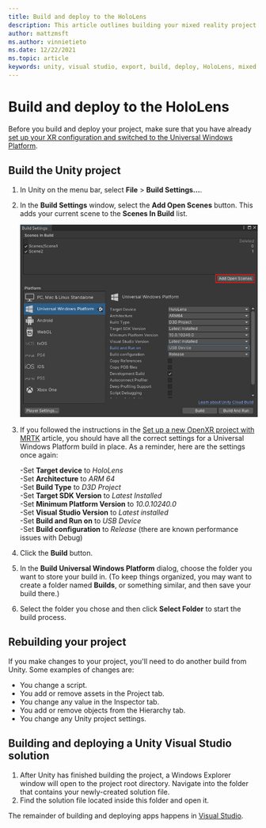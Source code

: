 ```yaml
---
title: Build and deploy to the HoloLens
description: This article outlines building your mixed reality project with Unity and Visual Studio so you can deploy it to the HoloLens.
author: mattzmsft
ms.author: vinnietieto
ms.date: 12/22/2021
ms.topic: article
keywords: unity, visual studio, export, build, deploy, HoloLens, mixed reality headset, windows mixed reality headset, virtual reality headset, UWP, deploying
---
```


# Build and deploy to the HoloLens

Before you build and deploy your project, make sure that you have already [set up your XR configuration and switched to the Universal Windows Platform](choose-unity-version.md).

## Build the Unity project

1. In Unity on the menu bar, select **File** > **Build Settings...**.
1. In the **Build Settings** window, select the **Add Open Scenes** button. This adds your current scene to the **Scenes In Build** list.

    ![Screen shot of Unity build settings](images/023-build-settings.png)

1. If you followed the instructions in the [Set up a new OpenXR project with MRTK](new-openxr-project-with-mrtk.md) article, you should have all the correct settings for a Universal Windows Platform build in place. As a reminder, here are the settings once again:

    -Set **Target device** to *HoloLens*  
    -Set **Architecture** to *ARM 64*  
    -Set **Build Type** to *D3D Project*  
    -Set **Target SDK Version** to *Latest   Installed*  
    -Set **Minimum Platform Version** to *10.0.10240.0*  
    -Set **Visual Studio Version** to *Latest installed*  
    -Set **Build and Run on** to *USB Device*  
    -Set **Build configuration** to *Release* (there are known performance issues with Debug)

1. Click the **Build** button.
1. In the **Build Universal Windows Platform** dialog, choose the folder you want to store your build in. (To keep things organized, you may want to create a folder named **Builds**, or something similar, and then save your build there.) 
1. Select the folder you chose and then click **Select Folder** to start the build process.

## Rebuilding your project

If you make changes to your project, you'll need to do another build from Unity. Some examples of changes are:
* You change a script.
* You add or remove assets in the Project tab.
* You change any value in the Inspector tab.
* You add or remove objects from the Hierarchy tab.
* You change any Unity project settings.

## Building and deploying a Unity Visual Studio solution

1. After Unity has finished building the project, a Windows Explorer window will open to the project root directory. Navigate into the folder that contains your newly-created solution file.
1. Find the solution file located inside this folder and open it.

The remainder of building and deploying apps happens in [Visual Studio](../advanced-concepts/using-visual-studio.md). 



